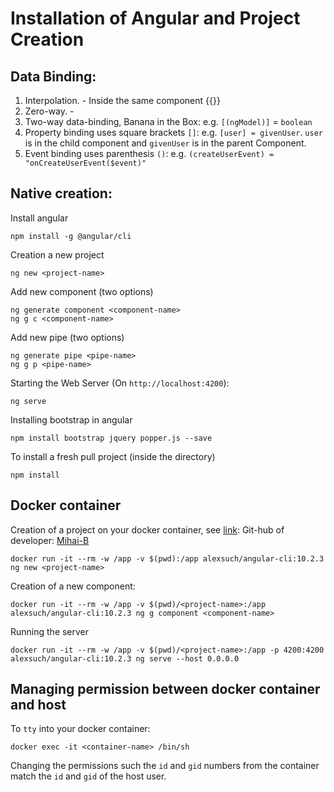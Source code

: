 # Installation of Angular and Project Creation
## Data Binding:
1. Interpolation. - Inside the same component {{}}
2. Zero-way. -  
3. Two-way data-binding, Banana in the Box: e.g. `[(ngModel)]` = `boolean`
4. Property binding uses square brackets `[]`: e.g. `[user] = givenUser`. `user` is in the child component and `givenUser` is in the parent Component.
5. Event binding uses parenthesis `()`: e.g. `(createUserEvent) = "onCreateUserEvent($event)"`

## Native creation:
Install angular
```console
npm install -g @angular/cli
```
Creation a new project
```console
ng new <project-name>
```
Add new component (two options)
```console
ng generate component <component-name>
ng g c <component-name>
```
Add new pipe (two options)
```console
ng generate pipe <pipe-name>
ng g p <pipe-name>
```
Starting the Web Server (On `http://localhost:4200`):
```console
ng serve
```
Installing bootstrap in angular
```console
npm install bootstrap jquery popper.js --save
```
To install a fresh pull project (inside the directory)
```
npm install
```

## Docker container
Creation of a project on your docker container, see [link](https://hub.docker.com/r/alexsuch/angular-cli):
Git-hub of developer: [Mihai-B](https://github.com/Mihai-B/angular-cli-docker)
```console
docker run -it --rm -w /app -v $(pwd):/app alexsuch/angular-cli:10.2.3 ng new <project-name>
```
Creation of a new component:
```console
docker run -it --rm -w /app -v $(pwd)/<project-name>:/app alexsuch/angular-cli:10.2.3 ng g component <component-name>
```
Running the server 
```console
docker run -it --rm -w /app -v $(pwd)/<project-name>:/app -p 4200:4200 alexsuch/angular-cli:10.2.3 ng serve --host 0.0.0.0
```

## Managing permission between docker container and host
To `tty` into your docker container:
```console
docker exec -it <container-name> /bin/sh
```
Changing the permissions such the `id` and `gid` numbers from the container match the `id` and `gid` of the host user.
